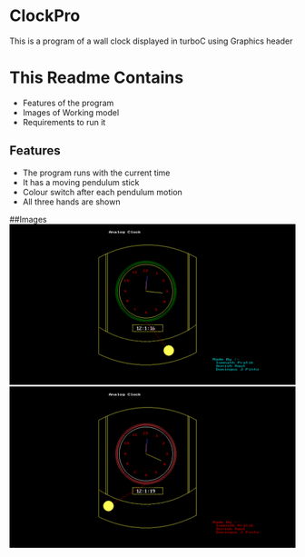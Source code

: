 # ClockPro
This is a program of a wall clock displayed in turboC using Graphics header
# This Readme Contains
* Features of the program
* Images of Working model
* Requirements to run it

## Features
* The program runs with the current time
* It has a moving pendulum stick 
* Colour switch after each pendulum motion
* All three hands are shown

##Images
![alt text](https://github.com/Avnish-Raut/ClockPro/raw/master/images/Screenshot%20(784).png "Image 1")
![alt text](https://github.com/Avnish-Raut/ClockPro/raw/master/images/Screenshot%20(785).png "Image 2")


